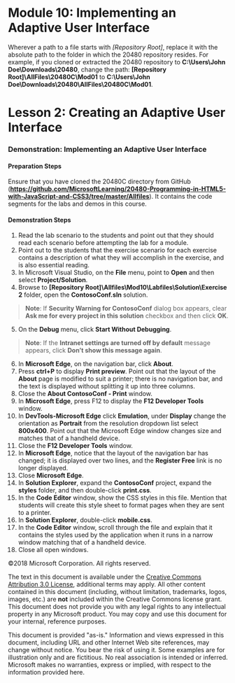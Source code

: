# Module 10: Implementing an Adaptive User Interface

Wherever a path to a file starts with *[Repository Root]*, replace it with the absolute path to the folder in which the 20480 repository resides. For example, if you cloned or extracted the 20480 repository to **C:\Users\John Doe\Downloads\20480**, change the path: **[Repository Root]\AllFiles\20480C\Mod01** to **C:\Users\John Doe\Downloads\20480\AllFiles\20480C\Mod01**.

# Lesson 2: Creating an Adaptive User Interface

### Demonstration: Implementing an Adaptive User Interface

#### Preparation Steps

Ensure that you have cloned the 20480C directory from GitHub (**https://github.com/MicrosoftLearning/20480-Programming-in-HTML5-with-JavaScript-and-CSS3/tree/master/Allfiles**). It contains the code segments for the labs and demos in this course.

#### Demonstration Steps

1.	Read the lab scenario to the students and point out that they should read each scenario before attempting the lab for a module.
2.	Point out to the students that the exercise scenario for each exercise contains a description of what they will accomplish in the exercise, and is also essential reading.
3.  In Microsoft Visual Studio, on the **File** menu, point to **Open** and then select **Project/Solution**.
4.	Browse to **[Repository Root]\Allfiles\Mod10\Labfiles\Solution\Exercise 2** folder, open the **ContosoConf.sln** solution.
>**Note**: If **Security Warning for ContosoConf** dialog box appears, clear **Ask me for every project in this solution** checkbox and then click **OK**.
5.	On the **Debug** menu, click **Start Without Debugging**.

>**Note**: If the **Intranet settings are turned off by default** message appears, click **Don’t show this message again**.

6.	In **Microsoft Edge**, on the navigation bar, click **About**.
7.	Press **ctrl+P** to display **Print preview**. Point out that the layout of the **About** page is modified to suit a printer; there is no navigation bar, and the text is displayed without splitting it up into three columns.
8.  Close the **About ContosoConf - Print** window.
9.	In **Microsoft Edge**, press F12 to display the **F12 Developer Tools** window.
10. In **DevTools-Microsoft Edge** click **Emulation**, under **Display** change the orientation as **Portrait** from the resolution dropdown list select **800x400**. Point out that the Microsoft Edge window changes size and matches that of a handheld device.
11.	Close the **F12 Developer Tools** window.
12.	In **Microsoft Edge**, notice that the layout of the navigation bar has changed; it is displayed over two lines, and the **Register Free** link is no longer displayed.
13.	Close **Microsoft Edge**.
14.	In **Solution Explorer**, expand the **ContosoConf** project, expand the **styles** folder, and then double-click **print.css**.
15.	In the **Code Editor** window, show the CSS styles in this file. Mention that students will create this style sheet to format pages when they are sent to a printer.
16.	In **Solution Explorer**, double-click **mobile.css**.
17.	In the **Code Editor** window, scroll through the file and explain that it contains the styles used by the application when it runs in a narrow window matching that of a handheld device.
18. Close all open windows.

©2018 Microsoft Corporation. All rights reserved.

The text in this document is available under the  [Creative Commons Attribution 3.0 License](https://creativecommons.org/licenses/by/3.0/legalcode), additional terms may apply. All other content contained in this document (including, without limitation, trademarks, logos, images, etc.) are  **not**  included within the Creative Commons license grant. This document does not provide you with any legal rights to any intellectual property in any Microsoft product. You may copy and use this document for your internal, reference purposes.

This document is provided &quot;as-is.&quot; Information and views expressed in this document, including URL and other Internet Web site references, may change without notice. You bear the risk of using it. Some examples are for illustration only and are fictitious. No real association is intended or inferred. Microsoft makes no warranties, express or implied, with respect to the information provided here.
